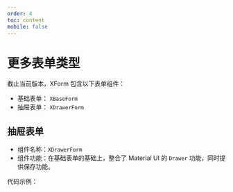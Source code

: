```yaml
---
order: 4
toc: content
mobile: false
---
```


# 更多表单类型

截止当前版本，XForm 包含以下表单组件：

* 基础表单： `XBaseForm`
* 抽屉表单： `XDrawerForm`



## 抽屉表单

* 组件名称：`XDrawerForm`
* 组件功能：在基础表单的基础上，整合了 Material UI 的 `Drawer` 功能，同时提供保存功能。

代码示例：

<code src="./examples/drawerForm"></code>
